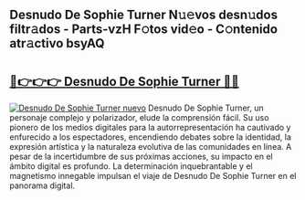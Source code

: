 ## Desnudo De Sophie Turner N𝚞𝚎vos desn𝚞dos filtr𝚊dos - Parts-vzH F𝚘tos vid𝚎o - C𝚘ntenido atr𝚊ctivo bsyAQ

# <h2><a href="http://mb18qz.tromn.icu/?c=Desnudo+De+Sophie+Turner">🔗👉👉👉 Desnudo De Sophie Turner 🔗🔗</a></h2>

[![Desnudo De Sophie Turner nuevo](https://i.imgur.com/pEAQMta.gif)](http://mb18qz.tromn.icu/?c=Desnudo+De+Sophie+Turner)
Desnudo De Sophie Turner, un personaje complejo y polarizador, elude la comprensión fácil. Su uso pionero de los medios digitales para la autorrepresentación ha cautivado y enfurecido a los espectadores, encendiendo debates sobre la identidad, la expresión artística y la naturaleza evolutiva de las comunidades en línea. A pesar de la incertidumbre de sus próximas acciones, su impacto en el ámbito digital es profundo. La determinación inquebrantable y el magnetismo innegable impulsan el viaje de Desnudo De Sophie Turner en el panorama digital.
